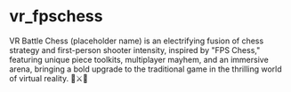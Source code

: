 # vr_fpschess
VR Battle Chess (placeholder name) is an electrifying fusion of chess strategy and first-person shooter intensity, inspired by "FPS Chess," featuring unique piece toolkits, multiplayer mayhem, and an immersive arena, bringing a bold upgrade to the traditional game in the thrilling world of virtual reality. 🚀⚔️👑
